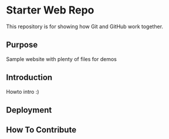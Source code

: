 # Starter Web Repo

This repository is for showing how Git and GitHub work together.

## Purpose

Sample website with plenty of files for demos

## Introduction

Howto intro :)

## Deployment

## How To Contribute
